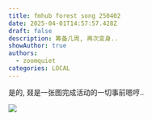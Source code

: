 ```yaml
---
title: fmhub forest song 250402
date: 2025-04-01T14:57:57.428Z
draft: false
description: 筹备几周, 再次变身..
showAuthor: true
authors:
  - zoomquiet
categories: LOCAL
---
```

是的, 叕是一张图完成活动的一切事前嗯哼..

![](/events/fmhub-forest-song-250402/fmhub-250402.jpg.webp)
